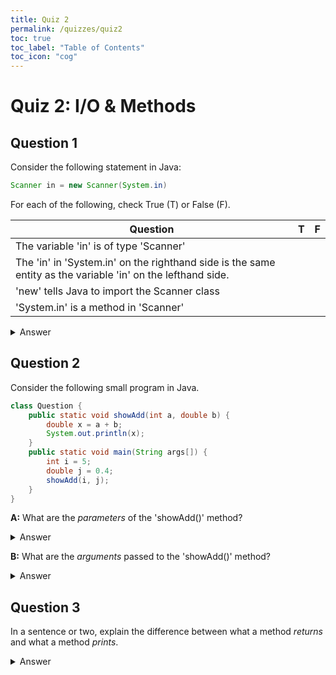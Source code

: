 ```yaml
---
title: Quiz 2
permalink: /quizzes/quiz2
toc: true
toc_label: "Table of Contents"
toc_icon: "cog"
---
```


# Quiz 2: I/O & Methods

## Question 1

Consider the following statement in Java:

```java
Scanner in = new Scanner(System.in)
```

For each of the following, check True (T) or False (F).

| Question | T | F |
| ----- | ---- | ---- |
| The variable 'in' is of type 'Scanner' | | |
| The 'in' in 'System.in' on the righthand side is the same entity as the variable 'in' on the lefthand side. | | |
| 'new' tells Java to import the Scanner class | | |
| 'System.in' is a method in 'Scanner' | | |

<details><summary>Answer</summary>

| Question | T | F |
| ----- | ---- | ---- |
| The variable 'in' is of type 'Scanner' | x | |
| The 'in' in 'System.in' on the righthand side is the same entity as the variable 'in' on the lefthand side. | | x |
| 'new' tells Java to import the Scanner class | | x |
| 'System.in' is a method in 'Scanner' | | x |

'in' on the lefthand side is a variable of type 'Scanner'. 'in' as part of 'System.in' on the righthand side is a method in System.   

'new' tells Java to _create a new instance_ of the Scanner class. The statement 'import java.util.Scanner;' at the top of the file would tell Java to _import_ the Scanner class.  

'System.in' is a method call to the 'in' method in 'System'. It is an argument passed to 'Scanner()'. It is not a method in Scanner.  

</details>

## Question 2

Consider the following small program in Java. 

```java
class Question {
    public static void showAdd(int a, double b) {
        double x = a + b;
        System.out.println(x);
    }
    public static void main(String args[]) {
        int i = 5;
        double j = 0.4;
        showAdd(i, j);
    }
}
```

**A:** What are the _parameters_ of the 'showAdd()' method?

<details><summary>Answer</summary>

'int a' and 'double b'

</details>

**B:** What are the _arguments_ passed to the 'showAdd()' method?

<details><summary>Answer</summary>

i (which is 5) and j (which is 0.4)

There are many ways to answer this part of the question; the important thing is to understand that i and j are the arguments being passed, and that 'int a' and 'double b' are the parameters being assigned. 

</details>

## Question 3

In a sentence or two, explain the difference between what a method _returns_ and what a method _prints_. 

<details><summary>Answer</summary>

A return means that the entire method, when evaluated, will be converted into whatever the return value is. You can save the value that a method returns as a variable, or use it directly.  

A print statement in a method will simply print whatever is asked when the execution of the code reaches that line.  

</details>